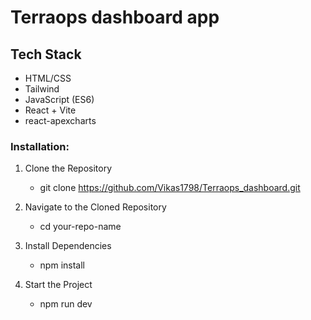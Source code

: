# Terraops dashboard app

## Tech Stack
- HTML/CSS
- Tailwind
- JavaScript (ES6)
- React + Vite
- react-apexcharts

### Installation:
1. Clone the Repository
    - git clone https://github.com/Vikas1798/Terraops_dashboard.git

2. Navigate to the Cloned Repository
    - cd your-repo-name

3. Install Dependencies
    - npm install

4. Start the Project
    - npm run dev
